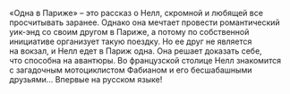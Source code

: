 <!--2016-12-10 17:45:39-->
«Одна в Париже» – это рассказ о Нелл, скромной и любящей все просчитывать заранее. Однако она мечтает провести романтический уик-энд со своим другом в Париже, а потому по собственной инициативе организует такую поездку. Но ее друг не является на вокзал, и Нелл едет в Париж одна. Она решает доказать себе, что способна на авантюры. Во французской столице Нелл знакомится с загадочным мотоциклистом Фабианом и его бесшабашными друзьями…
Впервые на русском языке!